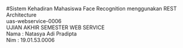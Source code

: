 #Sistem Kehadiran Mahasiswa Face Recognition menggunakan REST Architecture<br>
uas-webservice-0006<br>
UJIAN AKHIR SEMESTER WEB SERVICE<br>
Nama : Natasya Adi Pradipta <br>
Nim : 19.01.53.0006<br>
